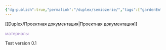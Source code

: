 ```yaml
---
{"dg-publish":true,"permalink":"/duplex/semiozerie/","tags":["gardenEntry"],"noteIcon":"","updated":"2024-12-02T03:24:04.198+03:00"}
---
```


[[Duplex/Проектная документация\|Проектная документация]]


<span style="color:rgb(168, 140, 202)"><span style="color:rgb(168, 140, 202)">материалы</span> </span>








Test version 0.1 